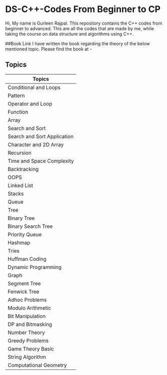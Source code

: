 # DS-C++-Codes From Beginner to CP
Hi, My name is Gurleen Rajpal. This repository contains the C++ codes from beginner to advanced. This are all the codes that are made by me, while taking the course on data structure and algorithms using C++. 

##Book Link
I have written the book regarding the theory of the below mentioned topic. Please find the book at - 

## Topics
| Topics | 
| ------ | 
| Conditional and Loops |
| Pattern |
| Operator and Loop |
| Function |
| Array |
| Search and Sort |
| Search and Sort Application |
| Character and 2D Array |
| Recursion |
| Time and Space Complexity |
| Backtracking |
| OOPS |
| Linked List |
| Stacks |
| Queue |
| Tree |
| Binary Tree |
| Binary Search Tree |
| Priority Queue |
| Hashmap |
| Tries |
| Huffman Coding |
| Dynamic Programming |
| Graph |
| Segment Tree |
| Fenwick Tree |
| Adhoc Problems |
| Modulo Arithmetic |
| Bit Manipulation |
| DP and Bitmasking |
| Number Theory |
| Greedy Problems |
| Game Theory Basic |
| String Algorithm |
| Computational Geometry |
